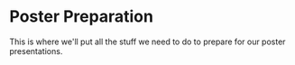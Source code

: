 # Poster Preparation


This is where we'll put all the stuff we need to do to prepare for our poster presentations.